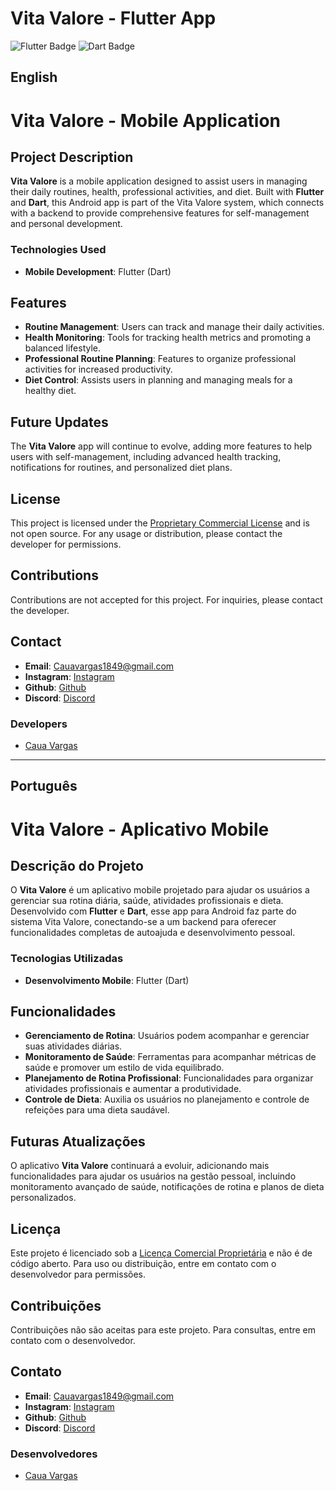 # Vita Valore - Flutter App

![Flutter Badge](https://img.shields.io/badge/Flutter-3.10.5-02569B?style=for-the-badge&logo=flutter&logoColor=white)
![Dart Badge](https://img.shields.io/badge/Dart-3.1.2-0175C2?style=for-the-badge&logo=dart&logoColor=white)

## English

# Vita Valore - Mobile Application

## Project Description

**Vita Valore** is a mobile application designed to assist users in managing their daily routines, health, professional activities, and diet. Built with **Flutter** and **Dart**, this Android app is part of the Vita Valore system, which connects with a backend to provide comprehensive features for self-management and personal development.

### Technologies Used

- **Mobile Development**: Flutter (Dart)

## Features

- **Routine Management**: Users can track and manage their daily activities.
- **Health Monitoring**: Tools for tracking health metrics and promoting a balanced lifestyle.
- **Professional Routine Planning**: Features to organize professional activities for increased productivity.
- **Diet Control**: Assists users in planning and managing meals for a healthy diet.

## Future Updates

The **Vita Valore** app will continue to evolve, adding more features to help users with self-management, including advanced health tracking, notifications for routines, and personalized diet plans.

## License

This project is licensed under the [Proprietary Commercial License](./LICENSE) and is not open source. For any usage or distribution, please contact the developer for permissions.

## Contributions

Contributions are not accepted for this project. For inquiries, please contact the developer.

## Contact

- **Email**: [Cauavargas1849@gmail.com](mailto:Cauavargas1849@gmail.com)
- **Instagram**: [Instagram](https://www.instagram.com/vargass_54/)
- **Github**: [Github](https://github.com/Caua23)
- **Discord**: [Discord](https://discord.com/users/1058118949893570672)

### Developers

- [Caua Vargas](https://github.com/Caua23)

---

## Português

# Vita Valore - Aplicativo Mobile

## Descrição do Projeto

O **Vita Valore** é um aplicativo mobile projetado para ajudar os usuários a gerenciar sua rotina diária, saúde, atividades profissionais e dieta. Desenvolvido com **Flutter** e **Dart**, esse app para Android faz parte do sistema Vita Valore, conectando-se a um backend para oferecer funcionalidades completas de autoajuda e desenvolvimento pessoal.

### Tecnologias Utilizadas

- **Desenvolvimento Mobile**: Flutter (Dart)

## Funcionalidades

- **Gerenciamento de Rotina**: Usuários podem acompanhar e gerenciar suas atividades diárias.
- **Monitoramento de Saúde**: Ferramentas para acompanhar métricas de saúde e promover um estilo de vida equilibrado.
- **Planejamento de Rotina Profissional**: Funcionalidades para organizar atividades profissionais e aumentar a produtividade.
- **Controle de Dieta**: Auxilia os usuários no planejamento e controle de refeições para uma dieta saudável.

## Futuras Atualizações

O aplicativo **Vita Valore** continuará a evoluir, adicionando mais funcionalidades para ajudar os usuários na gestão pessoal, incluindo monitoramento avançado de saúde, notificações de rotina e planos de dieta personalizados.

## Licença

Este projeto é licenciado sob a [Licença Comercial Proprietária](./LICENSE) e não é de código aberto. Para uso ou distribuição, entre em contato com o desenvolvedor para permissões.

## Contribuições

Contribuições não são aceitas para este projeto. Para consultas, entre em contato com o desenvolvedor.

## Contato

- **Email**: [Cauavargas1849@gmail.com](mailto:Cauavargas1849@gmail.com)
- **Instagram**: [Instagram](https://www.instagram.com/vargass_54/)
- **Github**: [Github](https://github.com/Caua23)
- **Discord**: [Discord](https://discord.com/users/1058118949893570672)

### Desenvolvedores

- [Caua Vargas](https://github.com/Caua23)
